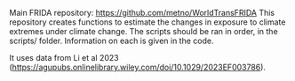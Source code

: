 Main FRIDA repository: https://github.com/metno/WorldTransFRIDA 
This repository creates functions to estimate the changes in exposure to climate extremes under climate change.
The scripts should be ran in order, in the scripts/ folder. 
Information on each is given in the code.

It uses data from Li et al 2023 (https://agupubs.onlinelibrary.wiley.com/doi/10.1029/2023EF003786).